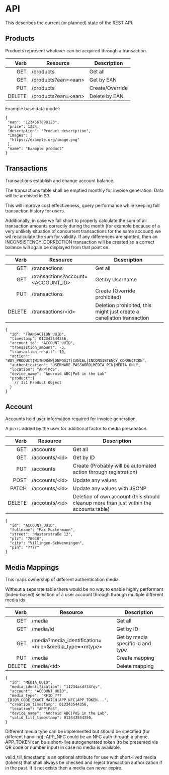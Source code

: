 # API

This describes the current (or planned) state of the REST API.

## Products 

Products represent whatever can be acquired through a transaction.

|Verb|Resource|Description|
|-:|-|-|
|GET   | /products | Get all |
|GET   | /products?ean=&lt;ean&gt; | Get by EAN |
|PUT   | /products | Create/Override |
|DELETE| /products?ean=&lt;ean&gt; | Delete by EAN |

Example base data model:

```
{
 "ean": "1234567890123",
 "price": 1234,
 "description": "Product description",
 "images": [
  "https://example.org/image.png"
 ],
 "name": "Example product"
}
```

## Transactions 

Transactions establish and change account balance.

The transactions table shall be emptied monthly for invoice generation.
Data will be archived in S3.

This will improve cost effectiveness, query performance while keeping full transaction history for users.

Additionally, in case we fall short to properly calculate the sum of all transaction amounts correctly during the month (for example because of a very unlikely situation of concurrent transactions for the same account) we wil recalculate the sum for validity.
If any differences are spotted, then an INCONSISTENCY_CORRECTION transaction will be created so a correct balance will again be displayed from that point on.

|Verb|Resource|Description|
|-:|-|-|
|GET   | /transactions | Get all |
|GET   | /transactions?account=&lt;ACCOUNT_ID&gt; | Get by Username |
|PUT   | /transactions | Create (Override prohibited) |
|DELETE| /transactions/&lt;id&gt; | Deletion prohibited, this might just create a canellation transaction |


```
{
  "id": "TRANSACTION_UUID",
  "timestamp": 012343544356,
  "account_id": "ACCOUNT_UUID",
  "transaction_amount": -5,
  "transaction_result": 10,
  "action": "BUY_PRODUCT|WITHDRAW|DEPOSIT|CANCEL|INCONSISTENCY_CORRECTION",
  "authentication": "USERNAME_PASSWORD|MEDIA_PIN|MEDIA_ONLY,
  "location": "APP|PoS",
  "device_name": "Android ABC|PoS in the Lab"
  "product":{
    // 1:1 Product Object
  }
}
```

## Account 

Accounts hold user information required for invoice generation.

A pin is added by the user for additional factor to media presenation.

|Verb|Resource|Description|
|-:|-|-|
|GET   | /accounts | Get all |
|GET   | /accounts/&lt;id&gt; | Get by ID |
|PUT   | /accounts | Create (Probably will be automated action through registration) |
|POST  | /accounts/&lt;id&gt; | Update any values |
|PATCH | /accounts/&lt;id&gt; | Update any values with JSONP |
|DELETE| /accounts/&lt;id&gt; | Deletion of own account (this should cleanup more than just within the accounts table) |

```
{
  "id": "ACCOUNT_UUID",
  "fullname": "Max Mustermann",
  "street": "Musterstraße 12",
  "plz": "78048",
  "city": "Villingen-Schwenningen",
  "pin": "????"
}
```

## Media Mappings 

This maps ownership of different authentication media.

Without a separate table there would be no way to enable highly performant (index-based) selection
of a user account through through multiple different media ids.

|Verb|Resource|Description|
|-:|-|-|
|GET   | /media | Get all |
|GET   | /media/id | Get by ID |
|GET   | /media?media_identification=&lt;mid&gt;&media_type=&lt;mtype&gt; | Get by media specific id and type |
|PUT   | /media | Create mapping |
|DELETE| /media/&lt;id&gt; | Delete mapping |

```
{
  "id": "MEDIA_UUID",
  "media_identification": "11234asdf34fqv",
  "account": "ACCOUNT_UUID",
  "media_type": "RFID_???_ID|QR_CODE_EXACT_MATCH|APP_NFC|APP_TOKEN...",
  "creation_timestamp": 012343544356,
  "location": "APP|PoS",
  "device_name": "Android ABC|PoS in the Lab",
  "valid_till_timestamp": 012343544356,
}
```

Different media type can be implemented but should be specified (for different handling).
APP_NFC could be an NFC auth through a phone, APP_TOKEN can be a short-live autogenerated token (to be presented via QR code or number input) in case no media is available.

valid_till_timestamp is an optional attribute for use with short-lived media (tokens) that shall always be checked and reject transaction authorization if in the past.
If it not exists then a media can never expire.